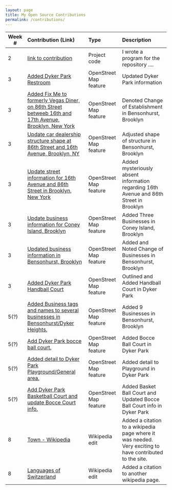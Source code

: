 ```yaml
---
layout: page
title: My Open Source Contributions
permalink: /contributions/
---
```


<!--
The first column, Contribution, must be a hyperlink to the actual contribution,
such as the Wikipedia edit or pull request, etc., with a suitable name.
Type of the contribution should be "Wikipedia edit", "OpenStreet Map feature",
"Project Documentation", "Project Code", "Blog Edit", etc.

The Description should include a brief summary of what you did.

Replace the first row below with your contribution and add new ones below it
following the same syntax.

-->





| Week #       | Contribution (Link)  | Type  | Description |
|---|:---|:---|:---|
|  2   | [link to contribution](https://github.com/stewartweiss/butterfly-network/blob/master/butterfly_edges.c)    | Project code    |   I wrote a program for the repository ....    |
| 3    | [Added Dyker Park Restroom](https://www.openstreetmap.org/changeset/80879014)   | OpenStreet Map feature    | Updated Dyker Park information  |
| 3 |  [Added Fix Me to formerly Vegas Diner, on 86th Street betweeb 16th and 17th Avenue, Brooklyn, New York](https://www.openstreetmap.org/changeset/80965389) | OpenStreet Map feature | Denoted Change of Establishment in Bensonhurst, Brooklyn|
| 3 | [Update car dealership structure shape at 86th Street and 16th Avenue, Brooklyn, NY](https://www.openstreetmap.org/changeset/80965297) | OpenStreet Map feature | Adjusted shape of structure in Bensonhurst, Brooklyn|
| 3 | [Update street information for 16th Avenue and 86th Street in Brooklyn, New York](https://www.openstreetmap.org/changeset/80964947) | OpenStreet Map feature | Added mysteriously absent information regarding 16th Avenue and 86th Street in Brooklyn|
| 3 | [Update business information for Coney Island, Brooklyn](https://www.openstreetmap.org/changeset/80879876) | OpenStreet Map feature | Added Three Businesses in Coney Island, Brooklyn|
| 3 |  [Updated business information in Bensonhurst, Brooklyn](https://www.openstreetmap.org/changeset/80879758) | OpenStreet Map feature | Added and Noted Change of Businesses in Bensonhurst, Brooklyn|
| 3 | [Added Dyker Park Handball Court](https://www.openstreetmap.org/changeset/80879151) | OpenStreet Map feature | Outlined and Added Handball Court in Dyker Park|
| 5(?) |     [Added Business tags and names to several businesses in Bensonhurst/Dyker Heights.](https://www.openstreetmap.org/changeset/81741851#map=17/40.61078/-74.00878) | OpenStreet Map feature   |  Added 9 Businesses in Bensonhurst, Brooklyn   |
| 5(?) | [Add Dyker Park bocce ball court.](https://www.openstreetmap.org/changeset/81741103 ) | OpenStreet Map feature | Added Bocce Ball Court in Dyker Park |
| 5(?) | [Added detail to Dyker Park Playground/General area.](https://www.openstreetmap.org/changeset/81741587) | OpenStreet Map feature | Added detail to Playground in Dyker Park |
| 5(?) |  [Add Dyker Park Basketball Court and update Bocce Court info.](https://www.openstreetmap.org/changeset/81741489)| OpenStreet Map feature | Added Basket Ball Court and Updated Bocce Ball Court info in Dyker Park |
|  8   |  [Town - Wikipedia](https://en.wikipedia.org/w/index.php?title=Town&oldid=946811224)   |  Wikipedia edit    |   Added a citation to a wikipedia page where it was needed. Very exciting to have contributed to the site.   |
| 8 | [Languages of Switzerland](https://en.wikipedia.org/w/index.php?title=Languages_of_Switzerland&oldid=946826733)| Wikipedia edit | Added a citation to another wikipedia page. |
